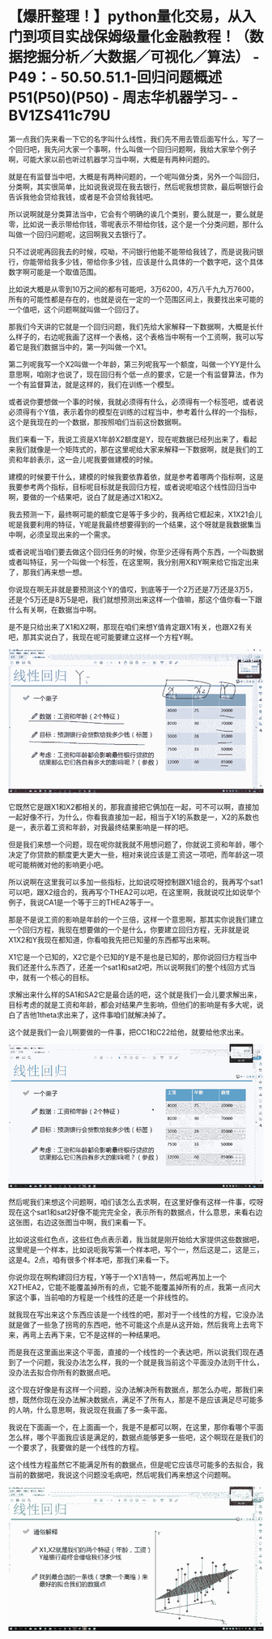 # 【爆肝整理！】python量化交易，从入门到项目实战保姆级量化金融教程！（数据挖掘分析／大数据／可视化／算法） - P49：- 50.50.51.1-回归问题概述P51(P50)(P50) - 周志华机器学习- - BV1ZS411c79U

第一点我们先来看一下它的名字叫什么线性，我们先不用去管后面写什么，写了一个回归吧，我先问大家一个事啊，什么叫做一个回归问题啊，我给大家举个例子啊，可能大家以前也听过机器学习当中啊，大概是有两种问题的。

就是在有监督当中吧，大概是有两种问题的，一个呢叫做分类，另外一个叫回归，分类啊，其实很简单，比如说我说现在我去银行，然后呢我想贷款，最后啊银行会告诉我他会贷给我钱，或者是不会贷给我钱吧。

所以说啊就是分类算法当中，它会有个明确的诶几个类别，要么就是一，要么就是零，比如说一表示带给你钱，零呢表示不带给你钱，这个是一个分类问题，那什么叫做一个回归问题呢，这回啊我又去银行了。

只不过说呢再回我去的时候，哎呦，不问银行他能不能带给我钱了，而是说我问银行，你能带给我多少钱，带给你多少钱，应该是什么具体的一个数字吧，这个具体数字啊可能是一个取值范围。

比如说大概是从零到10万之间的都有可能吧，3万6200，4万八千九九万7600，所有的可能性都是存在的，也就是说在一定的一个范围区间上，我要找出来可能的一个值吧，这个问题啊就叫做一个回归了。

那我们今天讲的它就是一个回归问题，我们先给大家解释一下数据啊，大概是长什么样子的，右边呢我画了这样一个表格，这个表格当中啊有一个工资啊，我可以写着它是我们数据当中的，第一列叫做一个X1。

第二列呢我写一个X2叫做一个年龄，第三列呢我写一个额度，叫做一个YY是什么意思啊，咱刚才也说了，现在回归有个低一点的要求，它是一个有监督算法，作为一个有监督算法，就是这样的，我们在训练一个模型。

或者说你要想做一个事的时候，我就必须得有什么，必须得有一个标签吧，或者说必须得有个Y值，表示着你的模型在训练的过程当中，参考着什么样的一个指标，这个是我现在的一个数据，那按照咱们当前这份数据啊。

我们来看一下，我说工资是X1年龄X2额度是Y，现在呢数据已经列出来了，看起来我们就像是一个矩阵式的，那在这里呢给大家来解释一下数据啊，就是我们的工资和年龄表示，这一会儿呢我要做建模的时候。

建模的时候要干什么，建模的时候我要依靠着依，就是参考着哪两个指标啊，这是我要参考两个指标，目标呢目标就是我回归方程，或者说呢咱这个线性回归当中啊，要做的一个结果吧，说白了就是通过X1和X2。

我去预测一下，最终啊可能的额度它是等于多少的，我再给它框起来，X1X21会儿呢是我要利用的特征，Y呢是我最终想要得到的一个结果，这个呀就是我数据集当中啊，必须呈现出来的一个需求。

或者说呢当咱们要去做这个回归任务的时候，你至少还得有两个东西，一个叫数据或者叫特征，另一个叫做一个标签，在这里啊，我分别用X和Y啊来给它指定出来了，那我们再来想一想。

你说现在啊无非就是要预测这个Y的值哎，到底等于一个2万还是7万还是3万5，还是个5万还是8万5是吧，我们就想预测出来这样一个值嘛，那这个值你看一下跟什么有关啊，在数据当中啊。

是不是只给出来了X1和X2啊，那现在咱们来想Y值肯定跟X1有关，也跟X2有关吧，那其实说白了，我现在呢可能要建立这样一个方程Y啊。



![](img/3aaeee8b411074714a262d525f420d19_1.png)

它既然它是跟X1和X2都相关的，那我直接把它俩加在一起，可不可以啊，直接加一起好像不行，为什么，你看我直接加一起，相当于X1的系数是一，X2的系数也是一，表示着工资和年龄，对我最终结果影响是一样的吧。

但是我们来想一个问题，现在呢你就我就不用想问题了，你就说工资和年龄，哪个决定了你贷款的额度更大更大一些，相对来说应该是工资这一项吧，而年龄这一项呢可能稍微对他的影响更小吧。

所以说啊在这里我可以多加一些指标，比如说哎呀控制跟X1组合的，我再写个sat1可以吧，跟X2组合的，我再写个THEA2可以吧，在这里啊，我就说哎比如说举个例子，我说CA1是一个等于三的THEA2等于一。

那是不是说工资的影响是年龄的一个三倍，这样一个意思啊，那其实你说我们建立一个回归方程，我现在想要做的一个是什么，你要建立回归方程，无非就是说X1X2和Y我现在都知道，你看咱我先把已知量的东西都写出来啊。

X1它是一个已知的，X2它是个已知的Y是不是也是已知的，那你说回归方程当中我们还差什么东西了，还差一个sat1和sat2吧，所以说啊我们的整个线回方式当中，就有一个核心的目标。

求解出来什么样的SA1和SA2它是最合适的吧，这个就是我们一会儿要求解出来，目标考虑的就是工资和年龄，都会对结果产生影响，但他们的影响是有多大呢，说白了吉他1theta求出来了，这件事咱们就解决掉了。

这个就是我们一会儿啊要做的一件事，把CC1和C22给他，就要给他求出来。

![](img/3aaeee8b411074714a262d525f420d19_3.png)

然后呢我们来想这个问题啊，咱们该怎么去求啊，在这里好像有这样一件事，哎呀现在这个sat1和sat2好像不能完完全全，表示所有的数据点，什么意思，来看右边这张图，右边这张图当中啊，我们来看一下。

比如说这些红色点，这些红色点表示着，我当就是刚开始给大家提供这些数据吧，这里呢是一个样本，比如说呃我写第一个样本吧，写个一，然后这是二，这是三，这是4。2点，咱有很多个样本吧，那我们来看一下。

你说你现在啊构建回归方程，Y等于一个X1吉特一，然后呢再加上一个X2THEA2，它能不能覆盖掉所有的点，它能不能覆盖掉所有的点，我第一点问大家这个事，当前咱的方程是一个线性的还是一个非线性的。

就我现在写出来这个东西应该是一个线性的吧，那对于一个线性的方程，它没办法就是做了一些急了拐弯的东西吧，他不可能这个点是从这开始，然后我弯上去弯下来，再弯上去再下来，它不是这样的一种结果吧。

而是我在这里画出来这个平面，直接的一个线性的一个表达吧，所以说我们现在遇到了一个问题，我没办法怎么样，我的一个就是我当前这个平面没办法则干什么，没办法去拟合你所有的数据点吧。

这个现在好像是有这样一个问题，没办法解决所有数据点，那怎么办呢，那我们来想，既然你现在没办法解决数据点，满足不了所有人，那是不是应该满足尽可能多的人呐，什么意思啊，我说现在我画了多一条平面。

我说在下面画一个，在上面画一个，我是不是都可以啊，在这里，那你看哪个平面怎么样，哪个平面我应该是满足的，数据点能够更多一些吧，这个啊现在是我们的一个要求了，我要做的是一个线性的方程。

这个线性方程虽然它不能满足所有的数据点，但是呢它应该尽可能多的去拟合，我当前的数据吧，我说这个问题没毛病吧，然后呢我们再来想这个问题啊。



![](img/3aaeee8b411074714a262d525f420d19_5.png)